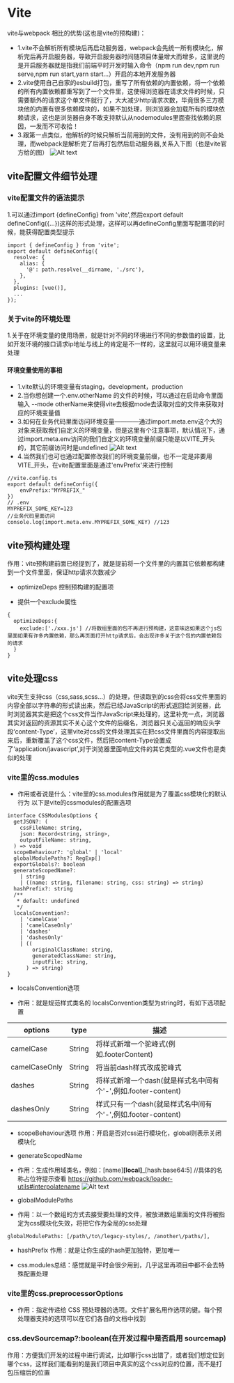 # Vite
vite与webpack 相比的优势(这也是vite的预构建)：
* 1.vite不会解析所有模块后再启动服务器，webpack会先统一所有模块化，解析完后再开启服务器，导致开启服务器时间随项目体量增大而增多，这里说的是开启服务器就是指我们前端平时开发时输入命令（npm run dev,npm run serve,npm run start,yarn start...）开启的本地开发服务器
* 2.vite使用自己自家的esbuild打包，重写了所有依赖的内置依赖，将一个依赖的所有内置依赖都重写到了一个文件里，这使得浏览器在请求文件的时候，只需要额外的请求这个单文件就行了，大大减少http请求次数，毕竟很多三方模块他的内置有很多依赖模块的，如果不加处理，则浏览器会加载所有的模块依赖请求，这也是浏览器自身不敢支持默认从nodemodules里面查找依赖的原因，一发而不可收拾！
* 3.跟第一点类似，他解析的时候只解析当前用到的文件，没有用到的则不会处理，而webpack是解析完了后再打包然后启动服务器,关系入下图（也是vite官方给的图）
![Alt text](image.png)

## vite配置文件细节处理
### vite配置文件的语法提示
1.可以通过import {defineConfig} from 'vite',然后export default defineConfig({...})这样的形式处理，这样可以再defineConfig里面写配置项的时候，能获得配置类型提示
```
import { defineConfig } from 'vite';
export default defineConfig({
  resolve: {
    alias: {
      '@': path.resolve(__dirname, './src'),
    },
  },
  plugins: [vue()],
  ...
});
```
### 关于vite的环境处理
1.关于在环境变量的使用场景，就是针对不同的环境进行不同的参数值的设置，比如开发环境的接口请求ip地址与线上的肯定是不一样的，这里就可以用环境变量来处理
#### 环境变量使用的事相
* 1.vite默认的环境变量有staging，development，production
* 2.当你想创建一个.env.otherName 的文件的时候，可以通过在启动命令里面 输入 --mode otherName来使得vite去根据mode去读取对应的文件来获取对应的环境变量值
* 3.如何在业务代码里面访问环境变量————通过import.meta.env这个大的对象来获取我们自定义的环境变量，但是这里有个注意事项，默认情况下，通过import.meta.env访问的我们自定义的环境变量前缀只能是以VITE_开头的，其它前缀访问时是undefined
![Alt text](image-1.png)
* 4.当然我们也可也通过配置修改我们的环境变量前缀，也不一定是非要用VITE_开头，在vite配置里面是通过'envPrefix'来进行控制
```
//vite.config.ts
export default defineConfig({
    envPrefix:"MYPREFIX_"
})
// .env
MYPREFIX_SOME_KEY=123
//业务代码里面访问
console.log(import.meta.env.MYPREFIX_SOME_KEY) //123
```
## vite预构建处理
作用：vite预构建前面已经提到了，就是提前将一个文件里的内置其它依赖都构建到一个文件里面，保证http请求次数减少
- optimizeDeps 控制预构建的配置项
* 提供一个exclude属性
```
{
  optimizeDeps:{
    exclude:['./xxx.js'] //将数组里面的包不再进行预构建，这意味这如果这个js包里面如果有许多内置依赖，那么再页面打开http请求后，会出现许多关于这个包的内置依赖包的请求
  }
}
```
## vite处理css
vite天生支持css（css,sass,scss...）的处理，但读取到的css会将css文件里面的内容全部以字符串的形式读出来，然后已经JavaScript的形式返回给浏览器，此时浏览器其实是把这个css文件当作JavaScript来处理的，这里补充一点，浏览器其实对返回的资源其实不关心这个文件的后缀名，浏览器只关心返回的响应头字段‘content-Type’，这里vite对css的文件处理其实在把css文件里面的内容提取出来后，重新覆盖了这个css文件，然后把content-Type设置成了‘application/javascript’,对于浏览器里面响应文件的其它类型的.vue文件也是类似的处理

### vite里的css.modules
* 作用或者说是什么：vite里的css.modules作用就是为了覆盖css模块化的默认行为
以下是vite的cssmodules的配置选项
```
interface CSSModulesOptions {
  getJSON?: (
    cssFileName: string,
    json: Record<string, string>,
    outputFileName: string,
  ) => void
  scopeBehaviour?: 'global' | 'local'
  globalModulePaths?: RegExp[]
  exportGlobals?: boolean
  generateScopedName?:
    | string
    | ((name: string, filename: string, css: string) => string)
  hashPrefix?: string
  /**
   * default: undefined
   */
  localsConvention?:
    | 'camelCase'
    | 'camelCaseOnly'
    | 'dashes'
    | 'dashesOnly'
    | ((
        originalClassName: string,
        generatedClassName: string,
        inputFile: string,
      ) => string)
}
```
- localsConvention选项
* 作用：就是规范样式类名的
localsConvention类型为string时，有如下选项配置

|options   |type  |描述|
-------|----|-----
camelCase|String|将样式新增一个驼峰式(例如.footerContent)
camelCaseOnly|String|将当前dash样式改成驼峰式
dashes|String|将样式新增一个dash(就是样式名中间有个'-',例如.footer-content)
dashesOnly|String|样式只有一个dash(就是样式名中间有个'-',例如.footer-content)

- scopeBehaviour选项
作用：开启是否对css进行模块化，global则表示关闭模块化

- generateScopedName
* 作用：生成作用域类名，例如：[name]__[local]___[hash:base64:5] //具体的名称占位符提示查看 https://github.com/webpack/loader-utils#interpolatename
![Alt text](image-2.png)

- globalModulePaths
* 作用：以一个数组的方式去接受要处理的文件，被放进数组里面的文件将被指定为css模块化失效，将把它作为全局的css处理
```
globalModulePaths: [/path\/to\/legacy-styles/, /another\/paths/],
```

- hashPrefix
作用：就是让你生成的hash更加独特，更加唯一

* css.modules总结：感觉就是平时会很少用到，几乎这里再项目中都不会去特殊配置处理

### vite里的css.preprocessorOptions
* 作用：指定传递给 CSS 预处理器的选项。文件扩展名用作选项的键。每个预处理器支持的选项可以在它们各自的文档中找到


### css.devSourcemap?:boolean(在开发过程中是否启用 sourcemap)
作用：方便我们开发的过程中进行调试，比如哪行css出错了，或者我们想定位到哪个css，这样我们能看到的是我们项目中真实的这个css对应的位置，而不是打包压缩后的位置





